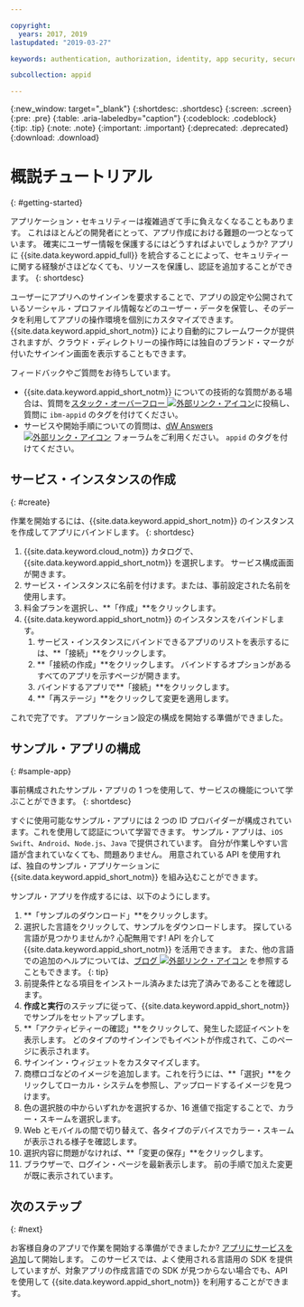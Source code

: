 ```yaml
---

copyright:
  years: 2017, 2019
lastupdated: "2019-03-27"

keywords: authentication, authorization, identity, app security, secure, development,

subcollection: appid

---
```


{:new_window: target="_blank"}
{:shortdesc: .shortdesc}
{:screen: .screen}
{:pre: .pre}
{:table: .aria-labeledby="caption"}
{:codeblock: .codeblock}
{:tip: .tip}
{:note: .note}
{:important: .important}
{:deprecated: .deprecated}
{:download: .download}

# 概説チュートリアル
{: #getting-started}

アプリケーション・セキュリティーは複雑過ぎて手に負えなくなることもあります。 これはほとんどの開発者にとって、アプリ作成における難題の一つとなっています。 確実にユーザー情報を保護するにはどうすればよいでしょうか? アプリに {{site.data.keyword.appid_full}} を統合することによって、セキュリティーに関する経験がさほどなくても、リソースを保護し、認証を追加することができます。
{: shortdesc}

ユーザーにアプリへのサインインを要求することで、アプリの設定や公開されているソーシャル・プロファイル情報などのユーザー・データを保管し、そのデータを利用してアプリの操作環境を個別にカスタマイズできます。 {{site.data.keyword.appid_short_notm}} により自動的にフレームワークが提供されますが、クラウド・ディレクトリーの操作時には独自のブランド・マークが付いたサインイン画面を表示することもできます。

フィードバックやご質問をお待ちしています。
* {{site.data.keyword.appid_short_notm}} についての技術的な質問がある場合は、質問を<a href="https://stackoverflow.com/search?q=ibm-appid" target="_blank">スタック・オーバーフロー <img src="../../icons/launch-glyph.svg" alt="外部リンク・アイコン"></a>に投稿し、質問に `ibm-appid` のタグを付けてください。
* サービスや開始手順についての質問は、<a href="https://developer.ibm.com/answers/topics/appid/" target="_blank">dW Answers <img src="../../icons/launch-glyph.svg" alt="外部リンク・アイコン"></a> フォーラムをご利用ください。 `appid` のタグを付けてください。

## サービス・インスタンスの作成
{: #create}

作業を開始するには、{{site.data.keyword.appid_short_notm}} のインスタンスを作成してアプリにバインドします。
{: shortdesc}

1. {{site.data.keyword.cloud_notm}} カタログで、{{site.data.keyword.appid_short_notm}} を選択します。 サービス構成画面が開きます。
2. サービス・インスタンスに名前を付けます。または、事前設定された名前を使用します。
3. 料金プランを選択し、**「作成」**をクリックします。
4. {{site.data.keyword.appid_short_notm}} のインスタンスをバインドします。
    1. サービス・インスタンスにバインドできるアプリのリストを表示するには、**「接続」**をクリックします。
    2. **「接続の作成」**をクリックします。 バインドするオプションがあるすべてのアプリを示すページが開きます。
    3. バインドするアプリで**「接続」**をクリックします。
    4. **「再ステージ」**をクリックして変更を適用します。

これで完了です。 アプリケーション設定の構成を開始する準備ができました。

## サンプル・アプリの構成
{: #sample-app}

事前構成されたサンプル・アプリの 1 つを使用して、サービスの機能について学ぶことができます。
{: shortdesc}

すぐに使用可能なサンプル・アプリには 2 つの ID プロバイダーが構成されています。これを使用して認証について学習できます。 サンプル・アプリは、`iOS Swift`、`Android`、`Node.js`、`Java` で提供されています。 自分が作業しやすい言語が含まれていなくても、問題ありません。 用意されている API を使用すれば、独自のサンプル・アプリケーションに {{site.data.keyword.appid_short_notm}} を組み込むことができます。

サンプル・アプリを作成するには、以下のようにします。

1. **「サンプルのダウンロード」**をクリックします。
2. 選択した言語をクリックして、サンプルをダウンロードします。
  探している言語が見つかりませんか? 心配無用です! API を介して {{site.data.keyword.appid_short_notm}} を活用できます。 また、他の言語での追加のヘルプについては、<a href="https://www.ibm.com/blogs/bluemix/tag/app-id/" target="_blank">ブログ <img src="../../icons/launch-glyph.svg" alt="外部リンク・アイコン"></a> を参照することもできます。
  {: tip}
3. 前提条件となる項目をインストール済みまたは完了済みであることを確認します。
4. **作成と実行**のステップに従って、{{site.data.keyword.appid_short_notm}} でサンプルをセットアップします。
5. **「アクティビティーの確認」**をクリックして、発生した認証イベントを表示します。 どのタイプのサインインでもイベントが作成されて、このページに表示されます。
6. サインイン・ウィジェットをカスタマイズします。
  1. 商標ロゴなどのイメージを追加します。これを行うには、**「選択」**をクリックしてローカル・システムを参照し、アップロードするイメージを見つけます。
  2. 色の選択肢の中からいずれかを選択するか、16 進値で指定することで、カラー・スキームを選択します。
  3. Web とモバイルの間で切り替えて、各タイプのデバイスでカラー・スキームが表示される様子を確認します。
  4. 選択内容に問題がなければ、**「変更の保存」**をクリックします。
7. ブラウザーで、ログイン・ページを最新表示します。 前の手順で加えた変更が既に表示されています。


## 次のステップ
{: #next}

お客様自身のアプリで作業を開始する準備ができましたか? [アプリにサービスを追加](/docs/services/appid?topic=appid-web-apps#web-apps)して開始します。 このサービスでは、よく使用される言語用の SDK を提供していますが、対象アプリの作成言語での SDK が見つからない場合でも、API を使用して {{site.data.keyword.appid_short_notm}} を利用することができます。
